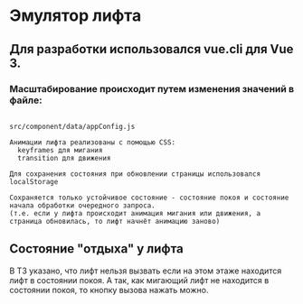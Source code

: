 # Эмулятор лифта

## Для разработки использовался vue.cli для Vue 3. 
### Масштабирование происходит путем изменения значений в файле:

                                              src/component/data/appConfig.js

```
Анимации лифта реализованы с помощью CSS:
  keyframes для мигания
  transition для движения
```

```
Для сохранения состояния при обновлении страницы использовался localStorage

Сохраняется только устойчивое состояние - состояние покоя и состояние начала обработки очередного запроса.
(т.е. если у лифта происходит анимация мигания или движения, а страница обновилась, то лифт начнёт анимацию заново)
 ```
## Состояние "отдыха" у лифта
В ТЗ указано, что лифт нельзя вызвать если на этом этаже находится лифт в состоянии покоя.
А так, как мигающий лифт не находится в состоянии покоя, то кнопку вызова нажать можно.
 
